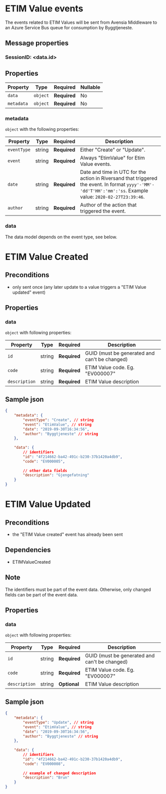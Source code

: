 # ETIM Value events

The events related to ETIM Values will be sent from Avensia Middleware to an Azure Service Bus queue for consumption by Byggtjeneste.

## Message properties

### SessionID: 	<data.id>

## Properties

| Property              | Type     | Required     | Nullable |
| --------------------- | -------- | ------------ | -------- |
| `data`                | `object` | **Required** | No       |
| `metadata`            | `object` | **Required** | No       |

### metadata

`object` with the following properties:

| Property          | Type    | Required     | Description |
| ------------------| ------- | ------------ | ------- |
| `eventType`       | string  | **Required** | Either "Create" or "Update".
| `event`           | string  | **Required** | Always "EtimValue" for Etim Value events.
| `date`            | string  | **Required** | Date and time in UTC for the action in Riversand that triggered the event. In format `yyyy'-'MM'-'dd'T'HH':'mm':'ss`. Example value: `2020-02-27T23:39:46`.
| `author`          | string  | **Required** | Author of the action that triggered the event.

### data
The data model depends on the event type, see below.

# ETIM Value Created 

## Preconditions
- only sent once (any later update to a value triggers a "ETIM Value updated" event)

## Properties
### data

`object` with following properties:


| Property                 | Type    | Required     | Description |
| ------------------------ | ------- | ------------ | -------     |
| `id`                     | string  | **Required** | GUID (must be generated and can't be changed)                |
| `code`                   | string  | **Required** | ETIM Value code. Eg. "EV000007" 
| `description`            | string  | **Required** | ETIM Value description 




## Sample json
```json
{
	"metadata": {
		"eventType": "Create", // string
		"event": "EtimValue", // string
		"date": "2019-09-30T16:34:56",
		"author": "Byggtjeneste" // string
	},
	
	"data": {
		// identifiers
		"id": "4f214662-ba42-491c-b230-37b1420a4db9", 
		"code": "EV000005",
		
		// other data fields
		"description": "Gjengefatning"
	}
}

```


# ETIM Value Updated 

## Preconditions
- the "ETIM Value created" event has already been sent

## Dependencies
- ETIMValueCreated

## Note	
The identifiers must be part of the event data.	Otherwise, only changed fields can be part of the event data. 

## Properties
### data

`object` with following properties:


| Property                 | Type    | Required     | Description |
| ------------------------ | ------- | ------------ | -------     |
| `id`                     | string  | **Required** | GUID (must be generated and can't be changed)                |
| `code`                   | string  | **Required** | ETIM Value code. Eg. "EV000007" 
| `description`            | string  | **Optional** | ETIM Value description 


## Sample json
```json
{
	"metadata": {
		"eventType": "Update", // string
		"event": "EtimValue", // string
		"date": "2019-09-30T16:34:56",
		"author": "Byggtjeneste" // string
	},
	
	"data": {
		// identifiers
		"id": "4f214662-ba42-491c-b230-37b1420a4db9", 
		"code": "EV000008",
		
		// example of changed description
		"description": "Brun"
	}
}
```
